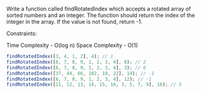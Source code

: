Write a function called findRotatedIndex which accepts a rotated array of sorted numbers and an integer. The function should return the index of the integer in the array. If the value is not found, return -1.

Constraints:

Time Complexity - O(log n)
Space Complexity - O(1)

```js
findRotatedIndex([3, 4, 1, 2], 4); // 1
findRotatedIndex([6, 7, 8, 9, 1, 2, 3, 4], 8); // 2
findRotatedIndex([6, 7, 8, 9, 1, 2, 3, 4], 3); // 6
findRotatedIndex([37, 44, 66, 102, 10, 22], 14); // -1
findRotatedIndex([6, 7, 8, 9, 1, 2, 3, 4], 12); // -1
findRotatedIndex([11, 12, 13, 14, 15, 16, 3, 5, 7, 9], 16); // 5
```
